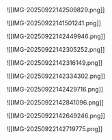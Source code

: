 ![[IMG-20250922142509829.png]]

![[IMG-20250922141501241.png]]

![[IMG-20250922142449946.png]]

![[IMG-20250922142305252.png]]

![[IMG-20250922142316149.png]]

![[IMG-20250922142334302.png]]

![[IMG-20250922142429716.png]]

![[IMG-20250922142841096.png]]

![[IMG-20250922142649246.png]]

![[IMG-20250922142719775.png]]

